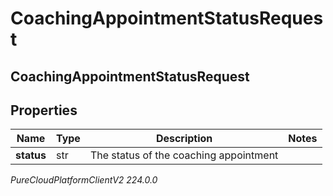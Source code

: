 # CoachingAppointmentStatusRequest

## CoachingAppointmentStatusRequest

## Properties

|Name | Type | Description | Notes|
|------------ | ------------- | ------------- | -------------|
| **status** | str | The status of the coaching appointment | |



_PureCloudPlatformClientV2 224.0.0_
